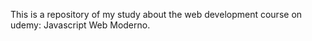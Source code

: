 This is a repository of my study about the web development course on udemy: Javascript Web Moderno.
